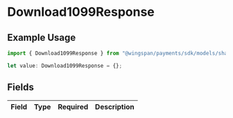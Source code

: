 # Download1099Response

## Example Usage

```typescript
import { Download1099Response } from "@wingspan/payments/sdk/models/shared";

let value: Download1099Response = {};
```

## Fields

| Field       | Type        | Required    | Description |
| ----------- | ----------- | ----------- | ----------- |